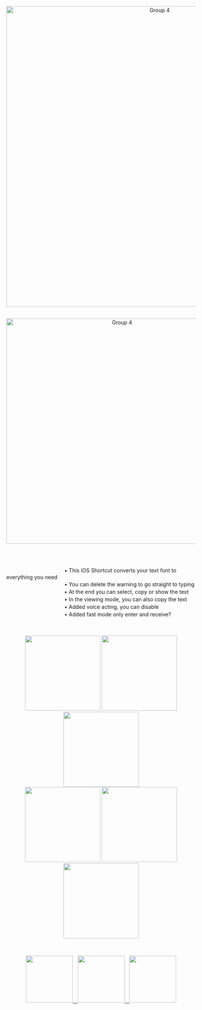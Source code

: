 <div align="center">
<a href="https://apps.apple.com/us/app/shortcuts/id91524933"><img width="800" alt="Group 4" src="https://user-images.githubusercontent.com/57829878/222752027-30f9545a-c65a-4e65-96e6-7df8cd2fbef8.png"></a><br />
<br />

<a href="https://www.icloud.com/shortcuts/4866cf03a5774bdba3bdbaf2a681367f"><img width="600" alt="Group 4" src="https://user-images.githubusercontent.com/57829878/222756557-6df3bc6a-f97a-442e-9d8f-acac5a9bd017.png"></a>
<br />
##
<div align="left">
<br />

ㅤㅤㅤㅤㅤㅤㅤㅤㅤㅤㅤㅤ• This iOS Shortcut converts your text font to everything you need
<br />
ㅤㅤㅤㅤㅤㅤㅤㅤㅤㅤㅤㅤ• You can delete the warning to go straight to typing
<br />
ㅤㅤㅤㅤㅤㅤㅤㅤㅤㅤㅤㅤ• At the end you can select, copy or show the text
<br />
ㅤㅤㅤㅤㅤㅤㅤㅤㅤㅤㅤㅤ• In the viewing mode, you can also copy the text
<br />
ㅤㅤㅤㅤㅤㅤㅤㅤㅤㅤㅤㅤ• Added voice acting, you can disable
<br />
ㅤㅤㅤㅤㅤㅤㅤㅤㅤㅤㅤㅤ• Added fast mode only enter and receive?
<br />

##
<div align="center"><br />
<img src="https://user-images.githubusercontent.com/57829878/222760123-1e8cb86f-f250-4e56-ad1b-ba1d93571885.jpg" width="200">
<img src="https://user-images.githubusercontent.com/57829878/222760542-046418b4-5770-43d4-8313-d5f055fef724.jpg" width="200">
<img src="https://user-images.githubusercontent.com/57829878/222767247-727a3e42-933b-4621-9e76-414dc9325117.jpg" width="200"><br />
<img src="https://user-images.githubusercontent.com/57829878/222767258-61ebc518-44a5-4d7f-aa0c-afa0b64fbdf6.jpg" width="200">
<img src="https://user-images.githubusercontent.com/57829878/222767272-ba3086cc-45b6-4ea1-a569-39712831ed1a.jpg" width="200">
<img src="https://user-images.githubusercontent.com/57829878/222767369-9b1a3736-471d-455d-b491-7a0c8e0ca8aa.gif" width="200">

##
<div align="center"><br />
<a href="https://t.me/kingtonyrock"><img width="125" src="https://user-images.githubusercontent.com/57829878/222769945-0aece575-c97f-43c9-97ad-53a259cdd17d.png">ㅤ<a href="https://www.buymeacoffee.com/surizerowan"><img width="125" src="https://user-images.githubusercontent.com/57829878/222768223-3f50e209-5e0a-4871-97cd-016197edc049.png">ㅤ<a href="https://www.instagram.com/surizerowan/"><img width="125" src="https://user-images.githubusercontent.com/57829878/222769952-8200ce53-91b1-4b97-9ae7-96047c6ef25c.png">
